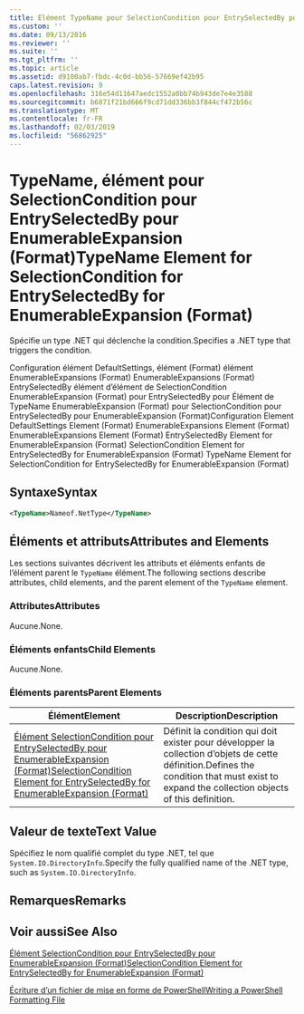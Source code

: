 ```yaml
---
title: Élément TypeName pour SelectionCondition pour EntrySelectedBy pour EnumerableExpansion (Format) | Microsoft Docs
ms.custom: ''
ms.date: 09/13/2016
ms.reviewer: ''
ms.suite: ''
ms.tgt_pltfrm: ''
ms.topic: article
ms.assetid: d9100ab7-fbdc-4c0d-bb56-57669ef42b95
caps.latest.revision: 9
ms.openlocfilehash: 316e54d11647aedc1552a0bb74b943de7e4e3588
ms.sourcegitcommit: b6871f21bd666f9cd71dd336bb3f844cf472b56c
ms.translationtype: MT
ms.contentlocale: fr-FR
ms.lasthandoff: 02/03/2019
ms.locfileid: "56862925"
---
```

# <a name="typename-element-for-selectioncondition-for-entryselectedby-for-enumerableexpansion-format"></a><span data-ttu-id="f471a-102">TypeName, élément pour SelectionCondition pour EntrySelectedBy pour EnumerableExpansion (Format)</span><span class="sxs-lookup"><span data-stu-id="f471a-102">TypeName Element for SelectionCondition for EntrySelectedBy for EnumerableExpansion (Format)</span></span>

<span data-ttu-id="f471a-103">Spécifie un type .NET qui déclenche la condition.</span><span class="sxs-lookup"><span data-stu-id="f471a-103">Specifies a .NET type that triggers the condition.</span></span>

<span data-ttu-id="f471a-104">Configuration élément DefaultSettings, élément (Format) élément EnumerableExpansions (Format) EnumerableExpansions (Format) EntrySelectedBy élément d’élément de SelectionCondition EnumerableExpansion (Format) pour EntrySelectedBy pour Élément de TypeName EnumerableExpansion (Format) pour SelectionCondition pour EntrySelectedBy pour EnumerableExpansion (Format)</span><span class="sxs-lookup"><span data-stu-id="f471a-104">Configuration Element DefaultSettings Element (Format) EnumerableExpansions Element (Format) EnumerableExpansions Element (Format) EntrySelectedBy Element for EnumerableExpansion (Format) SelectionCondition Element for EntrySelectedBy for EnumerableExpansion (Format) TypeName Element for SelectionCondition for EntrySelectedBy for EnumerableExpansion (Format)</span></span>

## <a name="syntax"></a><span data-ttu-id="f471a-105">Syntaxe</span><span class="sxs-lookup"><span data-stu-id="f471a-105">Syntax</span></span>

```xml
<TypeName>Nameof.NetType</TypeName>
```

## <a name="attributes-and-elements"></a><span data-ttu-id="f471a-106">Éléments et attributs</span><span class="sxs-lookup"><span data-stu-id="f471a-106">Attributes and Elements</span></span>

<span data-ttu-id="f471a-107">Les sections suivantes décrivent les attributs et éléments enfants de l’élément parent le `TypeName` élément.</span><span class="sxs-lookup"><span data-stu-id="f471a-107">The following sections describe attributes, child elements, and the parent element of the `TypeName` element.</span></span>

### <a name="attributes"></a><span data-ttu-id="f471a-108">Attributes</span><span class="sxs-lookup"><span data-stu-id="f471a-108">Attributes</span></span>

<span data-ttu-id="f471a-109">Aucune.</span><span class="sxs-lookup"><span data-stu-id="f471a-109">None.</span></span>

### <a name="child-elements"></a><span data-ttu-id="f471a-110">Éléments enfants</span><span class="sxs-lookup"><span data-stu-id="f471a-110">Child Elements</span></span>

<span data-ttu-id="f471a-111">Aucune.</span><span class="sxs-lookup"><span data-stu-id="f471a-111">None.</span></span>

### <a name="parent-elements"></a><span data-ttu-id="f471a-112">Éléments parents</span><span class="sxs-lookup"><span data-stu-id="f471a-112">Parent Elements</span></span>

|<span data-ttu-id="f471a-113">Élément</span><span class="sxs-lookup"><span data-stu-id="f471a-113">Element</span></span>|<span data-ttu-id="f471a-114">Description</span><span class="sxs-lookup"><span data-stu-id="f471a-114">Description</span></span>|
|-------------|-----------------|
|[<span data-ttu-id="f471a-115">Élément SelectionCondition pour EntrySelectedBy pour EnumerableExpansion (Format)</span><span class="sxs-lookup"><span data-stu-id="f471a-115">SelectionCondition Element for EntrySelectedBy for EnumerableExpansion (Format)</span></span>](./selectioncondition-element-for-entryselectedby-for-enumerableexpansion-format.md)|<span data-ttu-id="f471a-116">Définit la condition qui doit exister pour développer la collection d’objets de cette définition.</span><span class="sxs-lookup"><span data-stu-id="f471a-116">Defines the condition that must exist to expand the collection objects of this definition.</span></span>|

## <a name="text-value"></a><span data-ttu-id="f471a-117">Valeur de texte</span><span class="sxs-lookup"><span data-stu-id="f471a-117">Text Value</span></span>

<span data-ttu-id="f471a-118">Spécifiez le nom qualifié complet du type .NET, tel que `System.IO.DirectoryInfo`.</span><span class="sxs-lookup"><span data-stu-id="f471a-118">Specify the fully qualified name of the .NET type, such as `System.IO.DirectoryInfo`.</span></span>

## <a name="remarks"></a><span data-ttu-id="f471a-119">Remarques</span><span class="sxs-lookup"><span data-stu-id="f471a-119">Remarks</span></span>

## <a name="see-also"></a><span data-ttu-id="f471a-120">Voir aussi</span><span class="sxs-lookup"><span data-stu-id="f471a-120">See Also</span></span>

[<span data-ttu-id="f471a-121">Élément SelectionCondition pour EntrySelectedBy pour EnumerableExpansion (Format)</span><span class="sxs-lookup"><span data-stu-id="f471a-121">SelectionCondition Element for EntrySelectedBy for EnumerableExpansion (Format)</span></span>](./selectioncondition-element-for-entryselectedby-for-enumerableexpansion-format.md)

[<span data-ttu-id="f471a-122">Écriture d’un fichier de mise en forme de PowerShell</span><span class="sxs-lookup"><span data-stu-id="f471a-122">Writing a PowerShell Formatting File</span></span>](./writing-a-powershell-formatting-file.md)
